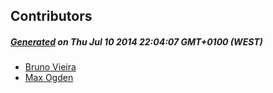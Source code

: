 ## Contributors
##### [Generated](https://github.com/jakeleboeuf/contributor) on Thu Jul 10 2014 22:04:07 GMT+0100 (WEST)
- [Bruno Vieira](https://github.com/bmpvieira)
- [Max Ogden](https://github.com/maxogden)